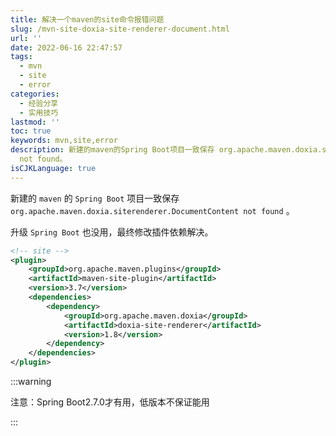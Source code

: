 ```yaml
---
title: 解决一个maven的site命令报错问题
slug: /mvn-site-doxia-site-renderer-document.html
url: ''
date: 2022-06-16 22:47:57
tags:
  - mvn
  - site
  - error
categories:
  - 经验分享
  - 实用技巧
lastmod: ''
toc: true
keywords: mvn,site,error
description: 新建的maven的Spring Boot项目一致保存 org.apache.maven.doxia.siterenderer.DocumentContent
  not found。
isCJKLanguage: true
---
```

新建的 `maven` 的 `Spring Boot` 项目一致保存 `org.apache.maven.doxia.siterenderer.DocumentContent not found` 。

升级 `Spring Boot` 也没用，最终修改插件依赖解决。

```xml
<!-- site -->
<plugin>
    <groupId>org.apache.maven.plugins</groupId>
    <artifactId>maven-site-plugin</artifactId>
    <version>3.7</version>
    <dependencies>
        <dependency>
            <groupId>org.apache.maven.doxia</groupId>
            <artifactId>doxia-site-renderer</artifactId>
            <version>1.8</version>
        </dependency>
    </dependencies>
</plugin>
```

:::warning

注意：Spring Boot2.7.0才有用，低版本不保证能用

:::